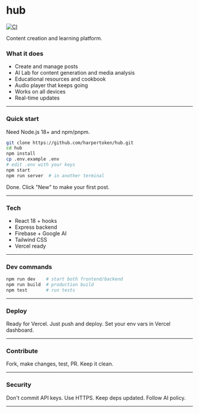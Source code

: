 # hub

[![CI](https://github.com/harpertoken/hub/actions/workflows/ci.yml/badge.svg)](https://github.com/harpertoken/hub/actions/workflows/ci.yml)

Content creation and learning platform.

<!-- Help needed -->

### What it does

- Create and manage posts
- AI Lab for content generation and media analysis
- Educational resources and cookbook
- Audio player that keeps going
- Works on all devices
- Real-time updates

***

### Quick start

Need Node.js 18+ and npm/pnpm.

```bash
git clone https://github.com/harpertoken/hub.git
cd hub
npm install
cp .env.example .env
# edit .env with your keys
npm start
npm run server  # in another terminal
```

Done. Click "New" to make your first post.

***

### Tech

- React 18 + hooks
- Express backend
- Firebase + Google AI
- Tailwind CSS
- Vercel ready

***

### Dev commands

```bash
npm run dev    # start both frontend/backend
npm run build  # production build
npm test       # run tests
```

***

### Deploy

Ready for Vercel. Just push and deploy. Set your env vars in Vercel dashboard.

***

### Contribute

Fork, make changes, test, PR. Keep it clean.

***

### Security

Don't commit API keys. Use HTTPS. Keep deps updated. Follow AI policy.

***

#